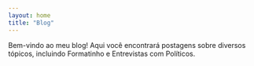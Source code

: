 ```yaml
---
layout: home
title: "Blog"
---
```


Bem-vindo ao meu blog! Aqui você encontrará postagens sobre diversos tópicos, incluindo Formatinho e Entrevistas com Políticos.
